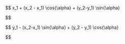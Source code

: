 
$$
x_1 + (x_2 - x_1) \cos{\alpha} + (y_2-y_1) \sin{\alpha}

$$

$$
y_1 - (x_2-x_1) \sin{\alpha} + (y_2 - y_1) \cos{\alpha}

$$